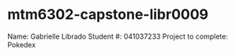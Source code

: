 # mtm6302-capstone-libr0009

Name: Gabrielle Librado
Student #: 041037233
Project to complete: Pokedex